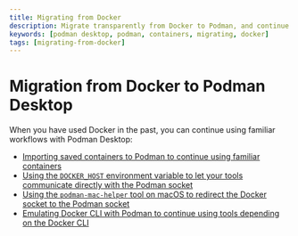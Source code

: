 ```yaml
---
title: Migrating from Docker
description: Migrate transparently from Docker to Podman, and continue using familiar workflows.
keywords: [podman desktop, podman, containers, migrating, docker]
tags: [migrating-from-docker]
---
```


# Migration from Docker to Podman Desktop

When you have used Docker in the past, you can continue using familiar workflows with Podman Desktop:

* [Importing saved containers to Podman to continue using familiar containers](migrating-from-docker/importing-saved-containers.md)
* [Using the `DOCKER_HOST` environment variable to let your tools communicate directly with the Podman socket](migrating-from-docker/using-the-docker_host-environment-variable)
* [Using the `podman-mac-helper` tool on macOS to redirect the Docker socket to the Podman socket](migrating-from-docker/using-podman-mac-helper)
* [Emulating Docker CLI with Podman to continue using tools depending on the Docker CLI](migrating-from-docker/emulating-docker-cli-with-podman)
